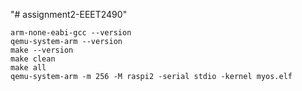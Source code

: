 "# assignment2-EEET2490" 

```
arm-none-eabi-gcc --version
qemu-system-arm --version
make --version
make clean
make all
qemu-system-arm -m 256 -M raspi2 -serial stdio -kernel myos.elf
```

